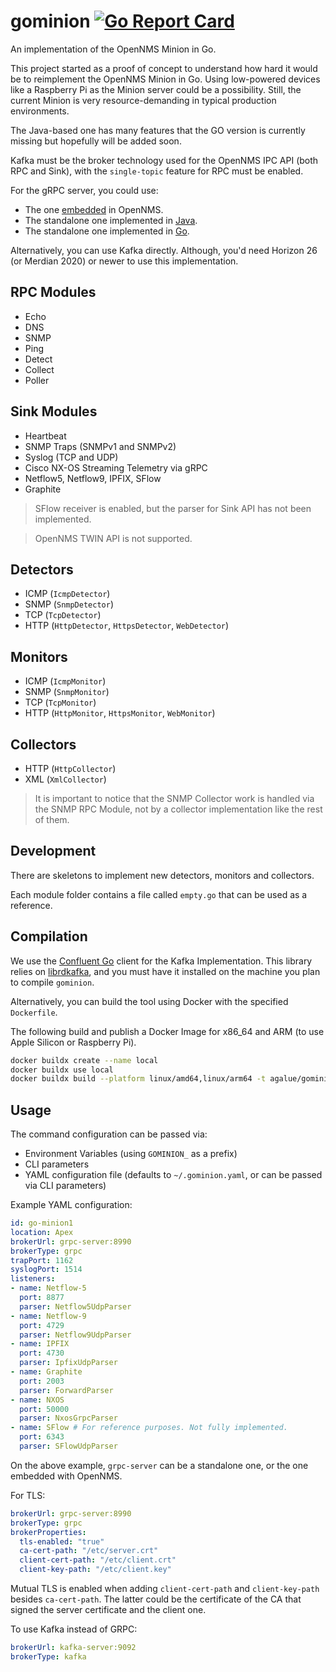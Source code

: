 # gominion [![Go Report Card](https://goreportcard.com/badge/github.com/agalue/gominion)](https://goreportcard.com/report/github.com/agalue/gominion)

An implementation of the OpenNMS Minion in Go.

This project started as a proof of concept to understand how hard it would be to reimplement the OpenNMS Minion in Go. Using low-powered devices like a Raspberry Pi as the Minion server could be a possibility. Still, the current Minion is very resource-demanding in typical production environments.

The Java-based one has many features that the GO version is currently missing but hopefully will be added soon.

Kafka must be the broker technology used for the OpenNMS IPC API (both RPC and Sink), with the `single-topic` feature for RPC must be enabled.

For the gRPC server, you could use:

* The one [embedded](https://docs.opennms.org/opennms/releases/27.1.1/guide-install/guide-install.html#_configure_opennms_horizon_2) in OpenNMS.
* The standalone one implemented in [Java](https://github.com/OpenNMS/grpc-server).
* The standalone one implemented in [Go](https://github.com/agalue/onms-grpc-server).

Alternatively, you can use Kafka directly. Although, you'd need Horizon 26 (or Merdian 2020) or newer to use this implementation.

## RPC Modules

* Echo
* DNS
* SNMP
* Ping
* Detect
* Collect
* Poller

## Sink Modules

* Heartbeat
* SNMP Traps (SNMPv1 and SNMPv2)
* Syslog (TCP and UDP)
* Cisco NX-OS Streaming Telemetry via gRPC
* Netflow5, Netflow9, IPFIX, SFlow
* Graphite

> SFlow receiver is enabled, but the parser for Sink API has not been implemented.

> OpenNMS TWIN API is not supported.

## Detectors

* ICMP (`IcmpDetector`)
* SNMP (`SnmpDetector`)
* TCP (`TcpDetector`)
* HTTP (`HttpDetector`, `HttpsDetector`, `WebDetector`)

## Monitors

* ICMP (`IcmpMonitor`)
* SNMP (`SnmpMonitor`)
* TCP (`TcpMonitor`)
* HTTP (`HttpMonitor`, `HttpsMonitor`, `WebMonitor`)

## Collectors

* HTTP (`HttpCollector`)
* XML (`XmlCollector`)

> It is important to notice that the SNMP Collector work is handled via the SNMP RPC Module, not by a collector implementation like the rest of them.

## Development

There are skeletons to implement new detectors, monitors and collectors.

Each module folder contains a file called `empty.go` that can be used as a reference.

## Compilation

We use the [Confluent Go](https://github.com/confluentinc/confluent-kafka-go) client for the Kafka Implementation. This library relies on [librdkafka](https://github.com/edenhill/librdkafka), and you must have it installed on the machine you plan to compile `gominion`.

Alternatively, you can build the tool using Docker with the specified `Dockerfile`.

The following build and publish a Docker Image for x86_64 and ARM (to use Apple Silicon or Raspberry Pi).

```bash
docker buildx create --name local
docker buildx use local
docker buildx build --platform linux/amd64,linux/arm64 -t agalue/gominion --push .
```

## Usage

The command configuration can be passed via:

* Environment Variables (using `GOMINION_` as a prefix)
* CLI parameters
* YAML configuration file (defaults to `~/.gominion.yaml`, or can be passed via CLI parameters)

Example YAML configuration:

```yaml
id: go-minion1
location: Apex
brokerUrl: grpc-server:8990
brokerType: grpc
trapPort: 1162
syslogPort: 1514
listeners:
- name: Netflow-5
  port: 8877
  parser: Netflow5UdpParser
- name: Netflow-9
  port: 4729
  parser: Netflow9UdpParser
- name: IPFIX
  port: 4730
  parser: IpfixUdpParser
- name: Graphite
  port: 2003
  parser: ForwardParser
- name: NXOS
  port: 50000
  parser: NxosGrpcParser
- name: SFlow # For reference purposes. Not fully implemented.
  port: 6343
  parser: SFlowUdpParser
```

On the above example, `grpc-server` can be a standalone one, or the one embedded with OpenNMS.

For TLS:

```yaml
brokerUrl: grpc-server:8990
brokerType: grpc
brokerProperties:
  tls-enabled: "true"
  ca-cert-path: "/etc/server.crt"
  client-cert-path: "/etc/client.crt"
  client-key-path: "/etc/client.key"
```

Mutual TLS is enabled when adding `client-cert-path` and `client-key-path` besides `ca-cert-path`. The latter could be the certificate of the CA that signed the server certificate and the client one.

To use Kafka instead of GRPC:

```yaml
brokerUrl: kafka-server:9092
brokerType: kafka
```